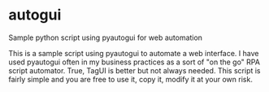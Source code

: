 # autogui
Sample python script using pyautogui for web automation

This is a sample script using pyautogui to automate a web interface. I have used pyautogui often in my business practices as a sort 
of "on the go" RPA script automator.  True, TagUI is better but not always needed.  This script is fairly simple and you are free 
to use it, copy it, modify it at your own risk.
